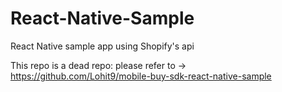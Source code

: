 # React-Native-Sample

React Native sample app using Shopify's api

This repo is a dead repo: please refer to -> https://github.com/Lohit9/mobile-buy-sdk-react-native-sample

